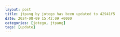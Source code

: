 ```yaml
---
layout: post
title: jtpang by jotego has been updated to 42941f5
date: 2024-08-09 15:42:09 +0000
categories: [jotego, jtpang]
tags: [update]
---
```


